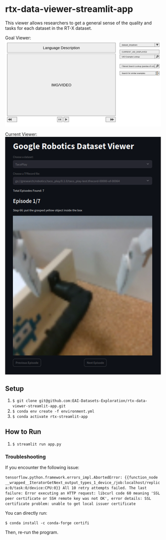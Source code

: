 # rtx-data-viewer-streamlit-app

This viewer allows researchers to get a general sense of the quality and tasks for each dataset in the RT-X dataset.

Goal Viewer:
![The Goal](images/ideal_ui_rtx_viewer.png)

Current Viewer:
![The Current](images/current-streamlit-app.png)


## Setup
1. ```$ git clone git@github.com:EAI-Datasets-Exploration/rtx-data-viewer-streamlit-app.git```
2. ```$ conda env create -f environment.yml```
3. ```$ conda activate rtx-streamlit-app```

## How to Run
1. ```$ streamlit run app.py```

### Troubleshooting
If you encounter the following issue: 

`tensorflow.python.framework.errors_impl.AbortedError: {{function_node __wrapped__IteratorGetNext_output_types_1_device_/job:localhost/replica:0/task:0/device:CPU:0}} All 10 retry attempts failed. The last failure: Error executing an HTTP request: libcurl code 60 meaning 'SSL peer certificate or SSH remote key was not OK', error details: SSL certificate problem: unable to get local issuer certificate`

You can directly run:

```$ conda install -c conda-forge certifi```

Then, re-run the program.